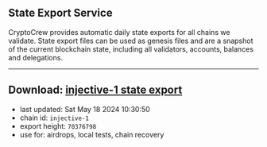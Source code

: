 ## State Export Service
CryptoCrew provides automatic daily state exports for all chains we validate. State export files can be used as genesis files and are a snapshot of the current blockchain state, including all validators, accounts, balances and delegations.

---
**Download: [injective-1 state export](https://dl-eu2.ccvalidators.com/SERVICE/injective/injective-1_export_70376798.json)**
---

- last updated: Sat May 18 2024 10:30:50
- chain id: `injective-1`
- export height: `70376798`
- use for: airdrops, local tests, chain recovery
